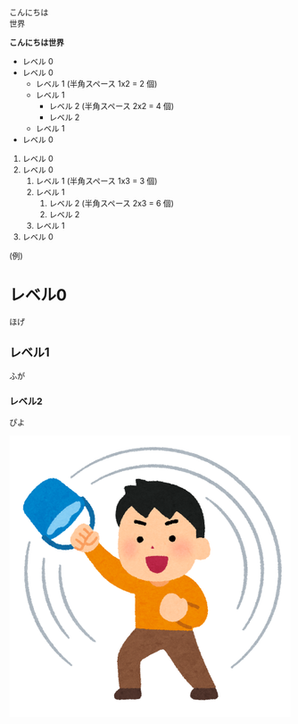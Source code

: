 こんにちは  
世界

**こんにちは世界**

- レベル 0
- レベル 0
  - レベル 1 (半角スペース 1x2 = 2 個)
  - レベル 1
    - レベル 2 (半角スペース 2x2 = 4 個)
    - レベル 2
  - レベル 1
- レベル 0

1. レベル 0
1. レベル 0
   1. レベル 1 (半角スペース 1x3 = 3 個)
   1. レベル 1
      1. レベル 2 (半角スペース 2x3 = 6 個)
      1. レベル 2
   1. レベル 1
1. レベル 0

(例)  

# レベル0

ほげ

## レベル1

ふが

### レベル2

ぴよ

![ほげ](./hoge.png)
